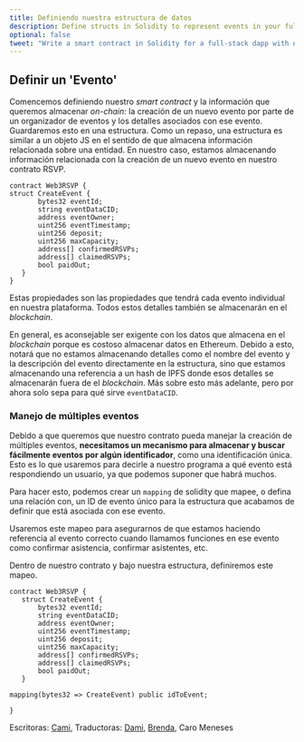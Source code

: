 ```yaml
---
title: Definiendo nuestra estructura de datos
description: Define structs in Solidity to represent events in your full-stack decentralized event platform.
optional: false
tweet: "Write a smart contract in Solidity for a full-stack dapp with #30DaysofWeb3 @womenbuildweb3 ✍️"
---
```


## Definir un 'Evento'

Comencemos definiendo nuestro *smart contract* y la información que queremos almacenar *on-chain*: la creación de un nuevo evento por parte de un organizador de eventos y los detalles asociados con ese evento. Guardaremos esto en una estructura. Como un repaso, una estructura es similar a un objeto JS en el sentido de que almacena información relacionada sobre una entidad. En nuestro caso, estamos almacenando información relacionada con la creación de un nuevo evento en nuestro contrato RSVP.

```solidity
contract Web3RSVP {
struct CreateEvent {
       bytes32 eventId;
       string eventDataCID;
       address eventOwner;
       uint256 eventTimestamp;
       uint256 deposit;
       uint256 maxCapacity;
       address[] confirmedRSVPs;
       address[] claimedRSVPs;
       bool paidOut;
   }
}
```

Estas propiedades son las propiedades que tendrá cada evento individual en nuestra plataforma. Todos estos detalles también se almacenarán en el *blockchain*.

En general, es aconsejable ser exigente con los datos que almacena en el *blockchain* porque es costoso almacenar datos en Ethereum. Debido a esto, notará que no estamos almacenando detalles como el nombre del evento y la descripción del evento directamente en la estructura, sino que estamos almacenando una referencia a un hash de IPFS donde esos detalles se almacenarán fuera de el *blockchain*. Más sobre esto más adelante, pero por ahora solo sepa para qué sirve `eventDataCID`.

### Manejo de múltiples eventos

Debido a que queremos que nuestro contrato pueda manejar la creación de múltiples eventos, **necesitamos un mecanismo para almacenar y buscar fácilmente eventos por algún identificador**, como una identificación única. Esto es lo que usaremos para decirle a nuestro programa a qué evento está respondiendo un usuario, ya que podemos suponer que habrá muchos.

Para hacer esto, podemos crear un `mapping` de solidity que mapee, o defina una relación con, un ID de evento único para la estructura que acabamos de definir que está asociada con ese evento.

Usaremos este mapeo para asegurarnos de que estamos haciendo referencia al evento correcto cuando llamamos funciones en ese evento como confirmar asistencia, confirmar asistentes, etc.

Dentro de nuestro contrato y bajo nuestra estructura, definiremos este mapeo.

```solidity
contract Web3RSVP {
   struct CreateEvent {
       bytes32 eventId;
       string eventDataCID;
       address eventOwner;
       uint256 eventTimestamp;
       uint256 deposit;
       uint256 maxCapacity;
       address[] confirmedRSVPs;
       address[] claimedRSVPs;
       bool paidOut;
   }
 
mapping(bytes32 => CreateEvent) public idToEvent;
 
}
```

Escritoras: [Cami](https://twitter.com/camiinthisthang),
Traductoras: [Dami](https://twitter.com/dakitidami), [Brenda](https://twitter.com/engineerbrenda), Caro Meneses
